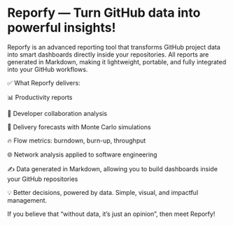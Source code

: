 # Reporfy — Turn GitHub data into powerful insights!

Reporfy is an advanced reporting tool that transforms GitHub project data into smart dashboards directly inside your repositories. All reports are generated in Markdown, making it lightweight, portable, and fully integrated into your GitHub workflows.

✅ What Reporfy delivers:

📊 Productivity reports

🤝 Developer collaboration analysis

🔮 Delivery forecasts with Monte Carlo simulations

🔥 Flow metrics: burndown, burn-up, throughput

🌐 Network analysis applied to software engineering

✍️ Data generated in Markdown, allowing you to build dashboards inside your GitHub repositories

💡 Better decisions, powered by data. Simple, visual, and impactful management.

If you believe that “without data, it’s just an opinion”, then meet Reporfy!
